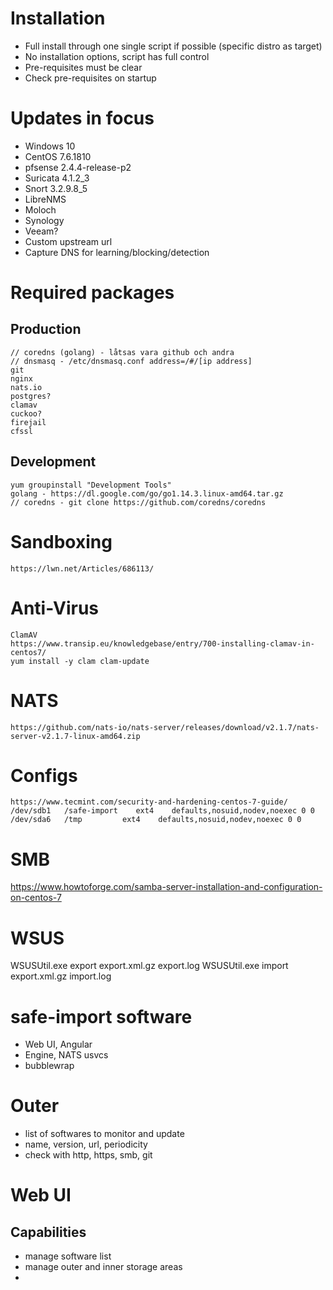 # Installation

- Full install through one single script if possible (specific distro as target)
- No installation options, script has full control
- Pre-requisites must be clear
- Check pre-requisites on startup

# Updates in focus
- Windows 10
- CentOS 7.6.1810
- pfsense 2.4.4-release-p2
- Suricata 4.1.2_3
- Snort 3.2.9.8_5
- LibreNMS 
- Moloch
- Synology
- Veeam?
- Custom upstream url
- Capture DNS for learning/blocking/detection


# Required packages
## Production
    // coredns (golang) - låtsas vara github och andra
    // dnsmasq - /etc/dnsmasq.conf address=/#/[ip address]
    git
    nginx
    nats.io
    postgres?
    clamav
    cuckoo?
    firejail
    cfssl

## Development
    yum groupinstall "Development Tools"
    golang - https://dl.google.com/go/go1.14.3.linux-amd64.tar.gz
    // coredns - git clone https://github.com/coredns/coredns

# Sandboxing
    https://lwn.net/Articles/686113/

# Anti-Virus
    ClamAV
    https://www.transip.eu/knowledgebase/entry/700-installing-clamav-in-centos7/
    yum install -y clam clam-update

# NATS
    https://github.com/nats-io/nats-server/releases/download/v2.1.7/nats-server-v2.1.7-linux-amd64.zip

# Configs
    https://www.tecmint.com/security-and-hardening-centos-7-guide/
    /dev/sdb1 	/safe-import    ext4    defaults,nosuid,nodev,noexec 0 0
    /dev/sda6  	/tmp         ext4    defaults,nosuid,nodev,noexec 0 0

# SMB
https://www.howtoforge.com/samba-server-installation-and-configuration-on-centos-7

# WSUS
WSUSUtil.exe export export.xml.gz export.log
WSUSUtil.exe import export.xml.gz import.log



# safe-import software
- Web UI, Angular
- Engine, NATS usvcs
- bubblewrap

# Outer
- list of softwares to monitor and update
 - name, version, url, periodicity
 - check with http, https, smb, git

# Web UI
## Capabilities
- manage software list
- manage outer and inner storage areas
- 